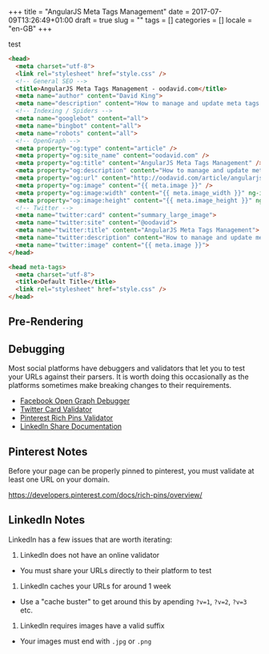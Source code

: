 +++
title = "AngularJS Meta Tags Management"
date = 2017-07-09T13:26:49+01:00
draft = true
slug = ""
tags = []
categories = []
locale = "en-GB"
+++


<p class="text-center">
  <a class="button">test</a>
</p>

```html
<head>
  <meta charset="utf-8">
  <link rel="stylesheet" href="style.css" />
  <!-- General SEO -->
  <title>AngularJS Meta Tags Management - oodavid.com</title>
  <meta name="author" content="David King">
  <meta name="description" content="How to manage and update meta tags in your AngularJS app">
  <!-- Indexing / Spiders -->
  <meta name="googlebot" content="all">
  <meta name="bingbot" content="all">
  <meta name="robots" content="all">
  <!-- OpenGraph -->
  <meta property="og:type" content="article" />
  <meta property="og:site_name" content="oodavid.com" />
  <meta property="og:title" content="AngularJS Meta Tags Management" />
  <meta property="og:description" content="How to manage and update meta tags in your AngularJS app" />
  <meta property="og:url" content="http://oodavid.com/article/angularjs-metadata-directive/" />
  <meta property="og:image" content="{{ meta.image }}" />
  <meta property="og:image:width" content="{{ meta.image_width }}" ng-if="meta.image_width" />
  <meta property="og:image:height" content="{{ meta.image_height }}" ng-if="meta.image_height" />
  <!-- Twitter -->
  <meta name="twitter:card" content="summary_large_image">
  <meta name="twitter:site" content="@oodavid">
  <meta name="twitter:title" content="AngularJS Meta Tags Management">
  <meta name="twitter:description" content="How to manage and update meta tags in your AngularJS app">
  <meta name="twitter:image" content="{{ meta.image }}">
</head>
```

```html
<head meta-tags>
  <meta charset="utf-8">
  <title>Default Title</title>
  <link rel="stylesheet" href="style.css" />
</head>
```

## Pre-Rendering



## Debugging

Most social platforms have debuggers and validators that let you to test your URLs against their parsers. It is worth doing this occasionally as the platforms sometimes make  breaking changes to their requirements.

* [Facebook Open Graph Debugger](https://developers.facebook.com/tools/debug/og/object/)
* [Twitter Card Validator](https://cards-dev.twitter.com/validator)
* [Pinterest Rich Pins Validator](https://developers.pinterest.com/tools/url-debugger/)
* [LinkedIn Share Documentation](https://developer.linkedin.com/docs/share-on-linkedin)

## Pinterest Notes

Before your page can be properly pinned to pinterest, you must validate at least one URL on your domain.

https://developers.pinterest.com/docs/rich-pins/overview/

## LinkedIn Notes

LinkedIn has a few issues that are worth iterating:

1. LinkedIn does not have an online validator
  * You must share your URLs directly to their platform to test
1. LinkedIn caches your URLs for around 1 week
  * Use a "cache buster" to get around this by apending `?v=1`, `?v=2`, `?v=3` etc.
1. LinkedIn requires images have a valid suffix
  * Your images must end with `.jpg` or `.png`

